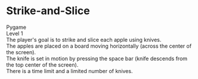 # Strike-and-Slice
Pygame<br>
Level 1<br>
The player's goal is to strike and slice each apple using knives.<br>
The apples are placed on a board moving horizontally (across the center of the screen).<br>
The knife is set in motion by pressing the space bar (knife descends from the top center of the screen).<br>
There is a time limit and a limited number of knives.<br>
